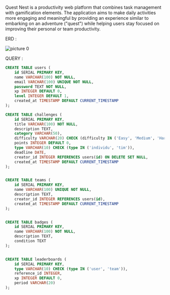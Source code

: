 Quest Nest is a productivity web platform that combines task management with gamification elements. The application aims to make daily activities more engaging and meaningful by providing an experience similar to embarking on an adventure ("quest") while helping users stay focused on improving their personal or team productivity.

ERD :

![picture 0](https://i.imgur.com/2YPTDkp.png)  

QUERY :

```SQL
CREATE TABLE users (
    id SERIAL PRIMARY KEY,
    name VARCHAR(100) NOT NULL,
    email VARCHAR(100) UNIQUE NOT NULL,
    password TEXT NOT NULL,
    xp INTEGER DEFAULT 0,
    level INTEGER DEFAULT 1,
    created_at TIMESTAMP DEFAULT CURRENT_TIMESTAMP
);

CREATE TABLE challenges (
    id SERIAL PRIMARY KEY,
    title VARCHAR(100) NOT NULL,
    description TEXT,
    category VARCHAR(50),
    difficulty VARCHAR(20) CHECK (difficulty IN ('Easy', 'Medium', 'Hard')),
    points INTEGER DEFAULT 0,
    type VARCHAR(10) CHECK (type IN ('individu', 'tim')),
    deadline DATE,
    creator_id INTEGER REFERENCES users(id) ON DELETE SET NULL,
    created_at TIMESTAMP DEFAULT CURRENT_TIMESTAMP
);


CREATE TABLE teams (
    id SERIAL PRIMARY KEY,
    name VARCHAR(100) UNIQUE NOT NULL,
    description TEXT,
    creator_id INTEGER REFERENCES users(id),
    created_at TIMESTAMP DEFAULT CURRENT_TIMESTAMP
);


CREATE TABLE badges (
    id SERIAL PRIMARY KEY,
    name VARCHAR(100) NOT NULL,
    description TEXT,
    condition TEXT
);


CREATE TABLE leaderboards (
    id SERIAL PRIMARY KEY,
    type VARCHAR(10) CHECK (type IN ('user', 'team')),
    reference_id INTEGER, 
    xp INTEGER DEFAULT 0,
    period VARCHAR(20) 
);
```
